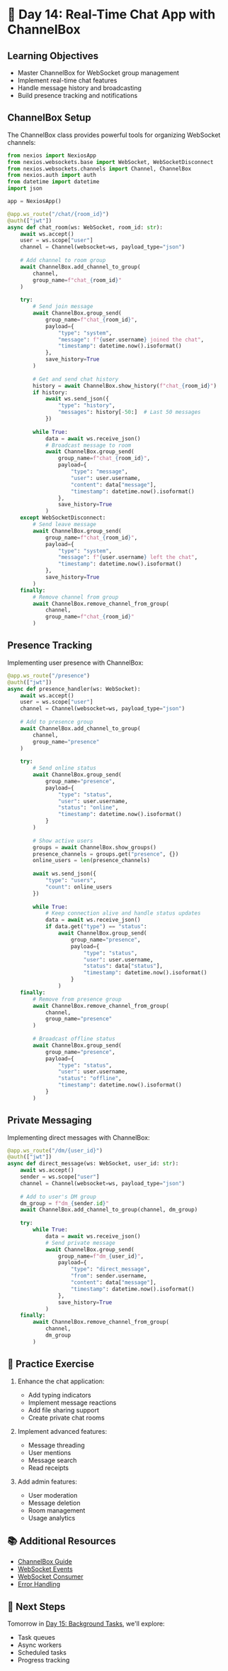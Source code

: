 # 🚀 Day 14: Real-Time Chat App with ChannelBox

## Learning Objectives
- Master ChannelBox for WebSocket group management
- Implement real-time chat features
- Handle message history and broadcasting
- Build presence tracking and notifications

## ChannelBox Setup

The ChannelBox class provides powerful tools for organizing WebSocket channels:

```python
from nexios import NexiosApp
from nexios.websockets.base import WebSocket, WebSocketDisconnect
from nexios.websockets.channels import Channel, ChannelBox
from nexios.auth import auth
from datetime import datetime
import json

app = NexiosApp()

@app.ws_route("/chat/{room_id}")
@auth(["jwt"])
async def chat_room(ws: WebSocket, room_id: str):
    await ws.accept()
    user = ws.scope["user"]
    channel = Channel(websocket=ws, payload_type="json")
    
    # Add channel to room group
    await ChannelBox.add_channel_to_group(
        channel, 
        group_name=f"chat_{room_id}"
    )
    
    try:
        # Send join message
        await ChannelBox.group_send(
            group_name=f"chat_{room_id}",
            payload={
                "type": "system",
                "message": f"{user.username} joined the chat",
                "timestamp": datetime.now().isoformat()
            },
            save_history=True
        )
        
        # Get and send chat history
        history = await ChannelBox.show_history(f"chat_{room_id}")
        if history:
            await ws.send_json({
                "type": "history",
                "messages": history[-50:]  # Last 50 messages
            })
        
        while True:
            data = await ws.receive_json()
            # Broadcast message to room
            await ChannelBox.group_send(
                group_name=f"chat_{room_id}",
                payload={
                    "type": "message",
                    "user": user.username,
                    "content": data["message"],
                    "timestamp": datetime.now().isoformat()
                },
                save_history=True
            )
    except WebSocketDisconnect:
        # Send leave message
        await ChannelBox.group_send(
            group_name=f"chat_{room_id}",
            payload={
                "type": "system",
                "message": f"{user.username} left the chat",
                "timestamp": datetime.now().isoformat()
            },
            save_history=True
        )
    finally:
        # Remove channel from group
        await ChannelBox.remove_channel_from_group(
            channel, 
            group_name=f"chat_{room_id}"
        )
```

## Presence Tracking

Implementing user presence with ChannelBox:

```python
@app.ws_route("/presence")
@auth(["jwt"])
async def presence_handler(ws: WebSocket):
    await ws.accept()
    user = ws.scope["user"]
    channel = Channel(websocket=ws, payload_type="json")
    
    # Add to presence group
    await ChannelBox.add_channel_to_group(
        channel, 
        group_name="presence"
    )
    
    try:
        # Send online status
        await ChannelBox.group_send(
            group_name="presence",
            payload={
                "type": "status",
                "user": user.username,
                "status": "online",
                "timestamp": datetime.now().isoformat()
            }
        )
        
        # Show active users
        groups = await ChannelBox.show_groups()
        presence_channels = groups.get("presence", {})
        online_users = len(presence_channels)
        
        await ws.send_json({
            "type": "users",
            "count": online_users
        })
        
        while True:
            # Keep connection alive and handle status updates
            data = await ws.receive_json()
            if data.get("type") == "status":
                await ChannelBox.group_send(
                    group_name="presence",
                    payload={
                        "type": "status",
                        "user": user.username,
                        "status": data["status"],
                        "timestamp": datetime.now().isoformat()
                    }
                )
    finally:
        # Remove from presence group
        await ChannelBox.remove_channel_from_group(
            channel, 
            group_name="presence"
        )
        
        # Broadcast offline status
        await ChannelBox.group_send(
            group_name="presence",
            payload={
                "type": "status",
                "user": user.username,
                "status": "offline",
                "timestamp": datetime.now().isoformat()
            }
        )
```

## Private Messaging

Implementing direct messages with ChannelBox:

```python
@app.ws_route("/dm/{user_id}")
@auth(["jwt"])
async def direct_message(ws: WebSocket, user_id: str):
    await ws.accept()
    sender = ws.scope["user"]
    channel = Channel(websocket=ws, payload_type="json")
    
    # Add to user's DM group
    dm_group = f"dm_{sender.id}"
    await ChannelBox.add_channel_to_group(channel, dm_group)
    
    try:
        while True:
            data = await ws.receive_json()
            # Send private message
            await ChannelBox.group_send(
                group_name=f"dm_{user_id}",
                payload={
                    "type": "direct_message",
                    "from": sender.username,
                    "content": data["message"],
                    "timestamp": datetime.now().isoformat()
                },
                save_history=True
            )
    finally:
        await ChannelBox.remove_channel_from_group(
            channel, 
            dm_group
        )
```

## 📝 Practice Exercise

1. Enhance the chat application:
   - Add typing indicators
   - Implement message reactions
   - Add file sharing support
   - Create private chat rooms

2. Implement advanced features:
   - Message threading
   - User mentions
   - Message search
   - Read receipts

3. Add admin features:
   - User moderation
   - Message deletion
   - Room management
   - Usage analytics

## 📚 Additional Resources
- [ChannelBox Guide](../../guide/websockets/groups.md)
- [WebSocket Events](../../guide/websockets/events.md)
- [WebSocket Consumer](../../guide/websockets/consumer.md)
- [Error Handling](../../guide/error-handling.md)

## 🎯 Next Steps
Tomorrow in [Day 15: Background Tasks](../day15/index.md), we'll explore:
- Task queues
- Async workers
- Scheduled tasks
- Progress tracking